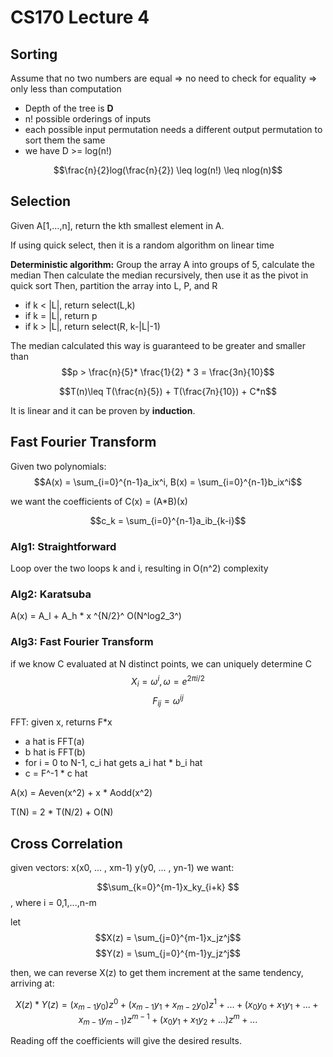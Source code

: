 # CS170 Lecture 4

## Sorting
Assume that no two numbers are equal => no need to check for equality => only less than computation
* Depth of the tree is **D**
* n! possible orderings of inputs
* each possible input permutation needs a different output permutation to sort them the same
* we have D >= log(n!)

$$\frac{n}{2}log(\frac{n}{2}) \leq log(n!) \leq nlog(n)$$

## Selection
Given A[1,...,n], return the kth smallest element in A.

If using quick select, then it is a random algorithm on linear time

**Deterministic algorithm:**
Group the array A into groups of 5, calculate the median
Then calculate the median recursively, then use it as the pivot in quick sort
Then, partition the array into L, P, and R
* if k < |L|, return select(L,k)
* if k = |L|, return p
* if k > |L|, return select(R, k-|L|-1)

The median calculated this way is guaranteed to be greater and smaller than 
$$p > \frac{n}{5}* \frac{1}{2} * 3  = \frac{3n}{10}$$

$$T(n)\leq T(\frac{n}{5}) + T(\frac{7n}{10}) + C*n$$

It is linear and it can be proven by **induction**.

## Fast Fourier Transform 

Given two polynomials:
$$A(x) = \sum_{i=0}^{n-1}a_ix^i, B(x) = \sum_{i=0}^{n-1}b_ix^i$$

we want the coefficients of C(x) = (A*B)(x)

$$c_k = \sum_{i=0}^{n-1}a_ib_{k-i}$$

### Alg1: Straightforward
Loop over the two loops k and i, resulting in O(n^2) complexity

### Alg2: Karatsuba
A(x) = A_l + A_h * x ^{N/2}^
O(N^log2_3^)

### Alg3: Fast Fourier Transform
if we know C evaluated at N distinct points, we can uniquely determine C
$$X_i = \omega^i, \omega = e^{2\pi i/2}$$
$$F_{ij} = \omega^{ij}$$

FFT: given x, returns F*x

* a hat is FFT(a)
* b hat is FFT(b)
* for i = 0 to N-1, c_i hat gets a_i hat * b_i hat
* c = F^-1 * c hat

A(x) = Aeven(x^2) + x * Aodd(x^2)

T(N) = 2 * T(N/2) + O(N)

## Cross Correlation
given vectors:
x(x0, ... , xm-1)
y(y0, ... , yn-1)
we want:

$$\sum_{k=0}^{m-1}x_ky_{i+k} $$, where i = 0,1,...,n-m

let 
$$X(z) = \sum_{j=0}^{m-1}x_jz^j$$
$$Y(z) = \sum_{j=0}^{m-1}y_jz^j$$

then, we can reverse X(z) to get them increment at the same tendency, arriving at:

$$X(z) * Y(z) = (x_{m-1}y_0)z^0 + (x_{m-1}y_1 + x_{m-2}y_0)z^1 + ... + (x_0y_0+x_1y_1+ ... + x_{m-1}y_{m-1})z^{m-1} + (x_0y_1+x_1y_2+ ... )z^m + ...$$

Reading off the coefficients will give the desired results.

